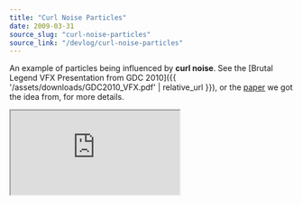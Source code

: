 ```yaml
---
title: "Curl Noise Particles"
date: 2009-03-31
source_slug: "curl-noise-particles"
source_link: "/devlog/curl-noise-particles"
---
```

An example of particles being influenced by **curl noise**. See the [Brutal Legend VFX Presentation from GDC 2010]({{ '/assets/downloads/GDC2010_VFX.pdf' | relative_url }}), or the [paper](http://www.cs.ubc.ca/~rbridson/docs/bridson-siggraph2007-curlnoise.pdf) we got the idea from, for more details.

<div class="experience-video">
  <iframe
    src="https://player.vimeo.com/video/10082799"
    title="Curl Noise"
    allow="autoplay; fullscreen; picture-in-picture"
    allowfullscreen
    loading="lazy"
  ></iframe>
</div>

